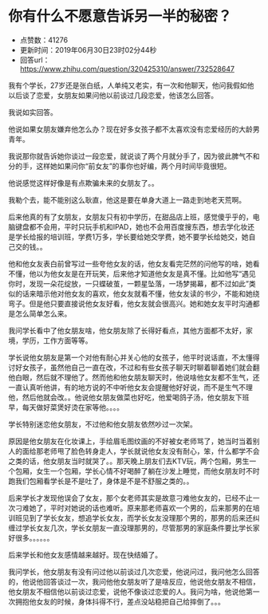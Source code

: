 # 你有什么不愿意告诉另一半的秘密？
- 点赞数：41276
- 更新时间：2019年06月30日23时02分44秒
- 回答url：https://www.zhihu.com/question/320425310/answer/732528647
<body>
 <p data-pid="tt8h1igW">我有个学长，27岁还是张白纸，人单纯又老实，有一次和他聊天，他问我假如他以后谈了恋爱，女朋友如果问他以前谈过几段恋爱，他该怎么回答。</p>
 <p data-pid="k8wDHQ3H">我说如实回答。</p>
 <p data-pid="nX6DqqeM">他说如果女朋友嫌弃他怎么办？现在好多女孩子都不太喜欢没有恋爱经历的大龄男青年。</p>
 <p data-pid="JmX5Ppa2">我说那你就告诉她你谈过一段恋爱，就说谈了两个月就分手了，因为彼此脾气不和分的手，这样她如果问你“前女友”的事你也好编，两个月时间毕竟很短。</p>
 <p data-pid="JwQ4J5L0">他说感觉这样好像是有点欺骗未来的女朋友了。。</p>
 <p data-pid="pj1jTchj">我勒个去，能不能别这么耿直，他这是要在单身大道上一路走到地老天荒啊。</p>
 <p data-pid="5mRwnBMd">后来他真的有了女朋友，女朋友只有初中学历，在甜品店上班，感觉傻乎乎的，电脑键盘都不会用，平时只玩手机和IPAD，她也不会用百度搜东西，想去学化妆还是学长给报的培训班，学费1万多，学长要给她交学费，她不要学长给她交，她自己交的钱。。</p>
 <p data-pid="e39PGwpO">他和他女友表白前曾写过一些夸他女友的话，他女友看完茫然的问他写的啥，她看不懂，他以为他女友是在开玩笑，后来他才知道他女友是真不懂。比如他写“遇见你时，发现一朵花绽放，一只蝶破茧，一颗星坠落，一场梦揭幕，都不过如此”类似的话来暗示他对他女友的喜欢，他女友就看不懂，他女友读的书少，不能和她绕弯子。但是他只要直接说他女友好看，他女友就会很高兴。她和她女友平时沟通都是怎么简单怎么来。</p>
 <p data-pid="oaJXLv_S">我问学长看中了他女朋友啥，他女朋友除了长得好看点，其他方面都不太好，家境，学历，工作方面等等。</p>
 <p data-pid="94nccJ6y">学长说他女朋友是第一个对他有耐心并关心他的女孩子，他平时说话直，不太懂得讨好女孩子，虽然他自己一直在改，不过和有些女孩子聊天时聊着聊着她们就会翻他白眼，然后就不理他了。然而他和他女朋友聊天时，他说啥他女友都不生气，还一直认真听他讲，有的地方说的不中听他女友会提醒他好好说，而不是生气不理他，然后他就会改。。他说他女朋友做菜也好吃，他爱喝鸽子汤，他女朋友下班早，每天做好菜煲好烫在家等他。。。。</p>
 <p data-pid="GyaKQ6VC">学长特别迷恋他女朋友，不过他和他女朋友依然吵过一次架。</p>
 <p data-pid="eSUhEFxx">原因是他女朋友在化妆课上，手绘眉毛图纹画的不好被女老师骂了，她当时当着别人的面给那老师甩了脸色转身走人，学长就说他女友没有耐心，笨，什么都学不会之类的话，他女朋友当时就哭了。。那天晚上朋友们去KTV玩，两个包厢，男生一个包厢，女生一个包厢，学长心情不好喝醉了躺在沙发上睡觉，而他女朋友时不时跑我们包厢看学长是不是吐了，身体是不是不舒服之类的。。</p>
 <p data-pid="Lt99Jf5p">后来学长才发现他误会了女友，那个女老师其实是故意刁难他女友的，已经不止一次刁难她了，平时对她说的话也难听。原来那老师喜欢一个男的，后来那男的在培训班见到了学长女友，想追学长女友，而学长女友没理那个男的，那男的后来还纠缠过学长女友几次，学长女朋友一直没理那男的，尽管那男的家庭条件要比学长家好很多。。。。。。</p>
 <p data-pid="F7swnfO-">后来学长和他女友感情越来越好。现在快结婚了。</p>
 <p data-pid="VGxwdp_C">我问学长，他女朋友有没有问过他以前谈过几次恋爱，他说问过，我问他怎么回答的，他说他回答谈过一次，我问他他女朋友听了是啥反应，他说他女朋友不相信，他女朋友不相信他以前谈过恋爱，说他不像谈过恋爱的人。我问为啥，他说他第一次拥抱他女友的时候，身体抖得不行，差点没站稳把自己给摔倒了。。。</p>
</body>